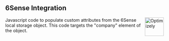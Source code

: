 ## 6Sense Integration

<img src="../img/opti_logo.png" align="right" alt="Optimizely" width="60" height="60" />

Javascript code to populate custom attributes from the 6Sense local storage object. This code targets the "company" element of the object.
